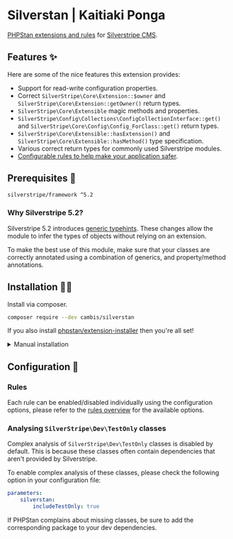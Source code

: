 # Silverstan | Kaitiaki Ponga

[PHPStan extensions and rules](https://github.com/phpstan/phpstan) for [Silverstripe CMS](https://github.com/silverstripe).

## Features ✨

Here are some of the nice features this extension provides:

- Support for read-write configuration properties.
- Correct `SilverStripe\Core\Extension::$owner` and `SilverStripe\Core\Extension::getOwner()` return types.
- `SilverStripe\Core\Extensible` magic methods and properties.
- `SilverStripe\Config\Collections\ConfigCollectionInterface::get()` and `SilverStripe\Core\Config\Config_ForClass::get()` return types.
- `SilverStripe\Core\Extensible::hasExtension()` and `SilverStripe\Core\Extensible::hasMethod()` type specification.
- Various correct return types for commonly used Silverstripe modules.
- [Configurable rules to help make your application safer](docs/rules_overview.md).

## Prerequisites 🦺

```sh
silverstripe/framework ^5.2
```

### Why Silverstripe 5.2?

Silverstripe 5.2 introduces [generic typehints](https://docs.silverstripe.org/en/5/changelogs/beta/5.2.0-beta1/#generics). These changes allow the module to infer the types of objects without relying on an extension.

To make the best use of this module, make sure that your classes are correctly annotated using a combination of generics, and property/method annotations.

## Installation 👷‍♀️

Install via composer.

```sh
composer require --dev cambis/silverstan
```

If you also install [phpstan/extension-installer](https://github.com/phpstan/extension-installer) then you're all set!

<details>
  <summary>Manual installation</summary>

If you don't want to use `phpstan/extension-installer`, include extension.neon in your project's PHPStan config:

```neon
includes:
    - vendor/cambis/silverstan/extension.neon
```

</details>

## Configuration 🚧

### Rules
Each rule can be enabled/disabled individually using the configuration options, please refer to the [rules overview](docs/rules_overview.md) for the available options.

### Analysing `SilverStripe\Dev\TestOnly` classes
Complex analysis of `SilverStripe\Dev\TestOnly` classes is disabled by default. This is because these classes often contain dependencies that aren't provided by Silverstripe.

To enable complex analysis of these classes, please check the following option in your configuration file:
```yml
parameters:
    silverstan:
        includeTestOnly: true
```

If PHPStan complains about missing classes, be sure to add the corresponding package to your dev dependencies.
